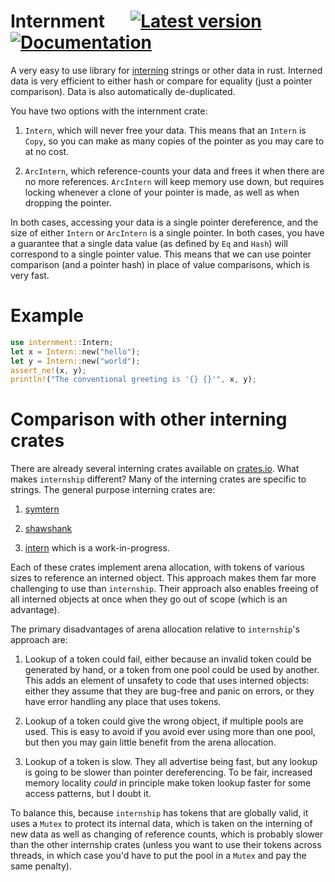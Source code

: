 # Internment &emsp; [![Latest version](https://img.shields.io/crates/v/internment.svg)](https://crates.io/crates/internment) [![Documentation](https://docs.rs/internment/badge.svg)](https://docs.rs/internment)

A very easy to use library for
[interning](https://en.wikipedia.org/wiki/String_interning)
strings or other data in rust.  Interned data is very efficient to
either hash or compare for equality (just a pointer comparison).
Data is also automatically de-duplicated.

You have two options with the internment crate:

1. `Intern`, which will never free your data.  This means that an
`Intern` is `Copy`, so you can make as many copies of the pointer
as you may care to at no cost.

2. `ArcIntern`, which reference-counts your data and frees it when
there are no more references.  `ArcIntern` will keep memory use
down, but requires locking whenever a clone of your pointer is
made, as well as when dropping the pointer.

In both cases, accessing your data is a single pointer
dereference, and the size of either `Intern` or `ArcIntern` is a
single pointer.  In both cases, you have a guarantee that a single
data value (as defined by `Eq` and `Hash`) will correspond to a
single pointer value.  This means that we can use pointer
comparison (and a pointer hash) in place of value comparisons,
which is very fast.

# Example
```rust
use internment::Intern;
let x = Intern::new("hello");
let y = Intern::new("world");
assert_ne!(x, y);
println!("The conventional greeting is '{} {}'", x, y);
```

# Comparison with other interning crates

There are already several interning crates available on
[crates.io](https://crates.io/search?q=intern).  What makes
`internship` different?  Many of the interning crates are specific to
strings.  The general purpose interning crates are:

1. [symtern](https://crates.io/crates/symtern)

2. [shawshank](https://crates.io/crates/shawshank)

3. [intern](https://crates.io/crates/intern) which is a work-in-progress.

Each of these crates implement arena allocation, with tokens of
various sizes to reference an interned object.  This approach makes
them far more challenging to use than `internship`.  Their approach
also enables freeing of all interned objects at once when they go out
of scope (which is an advantage).

The primary disadvantages of arena allocation relative to
`internship`'s approach are:

1. Lookup of a token could fail, either because an invalid token could
   be generated by hand, or a token from one pool could be used by
   another.  This adds an element of unsafety to code that uses
   interned objects:  either they assume that they are bug-free and
   panic on errors, or they have error handling any place that uses
   tokens.

2. Lookup of a token could give the wrong object, if multiple pools
   are used.  This is easy to avoid if you avoid ever using more than
   one pool, but then you may gain little benefit from the arena
   allocation.

3. Lookup of a token is slow.  They all advertise being fast, but any
   lookup is going to be slower than pointer dereferencing.  To be
   fair, increased memory locality *could* in principle make token
   lookup faster for some access patterns, but I doubt it.

To balance this, because `internship` has tokens that are globally
valid, it uses a `Mutex` to protect its internal data, which is taken
on the interning of new data as well as changing of reference counts,
which is probably slower than the other internship crates (unless you
want to use their tokens across threads, in which case you'd have to
put the pool in a `Mutex` and pay the same penalty).
